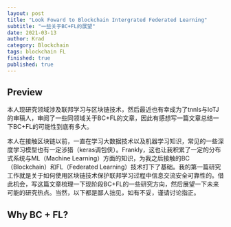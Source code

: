 ```yaml
---
layout: post
title: "Look Foward to Blockchain Intergrated Federated Learning"
subtitle: "一些关于BC+FL的展望"
date: 2021-03-13
author: Krad
category: Blockchain
tags: blockchain FL
finished: true
published: true
---
```


## Preview

本人现研究领域涉及联邦学习与区块链技术，然后最近也有幸成为了tnnls与IoTJ的审稿人，审阅了一些同领域关于BC+FL的文章，因此有感想写一篇文章总结一下BC+FL的可能性到底有多大。


本人在接触区块链以前，一直在学习大数据技术以及机器学习知识，常见的一些深度学习模型也有一定涉猎（keras调包侠）。Frankly，这也让我积累了一定的分布式系统与ML（Machine Learning）方面的知识，为我之后接触的BC（Blockchain）和FL（Federated Learning）技术打下了基础。我的第一篇研究工作就是关于如何使用区块链技术保护联邦学习过程中信息交流安全可靠性的。借此机会，写这篇文章梳理一下现阶段BC+FL的一些研究方向，然后展望一下未来可能的研究热点。当然，以下都是鄙人拙见，如有不妥，谨请讨论指正。

## Why BC + FL?

## 
